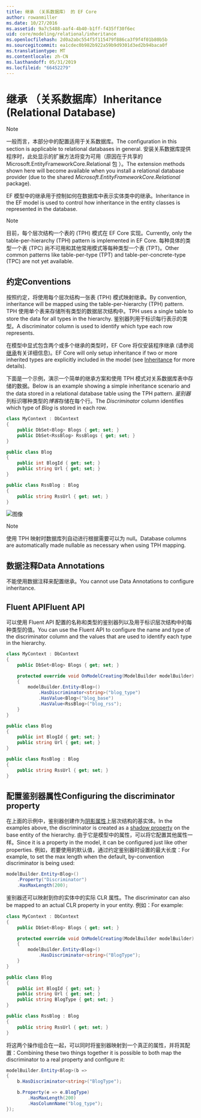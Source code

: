 ```yaml
---
title: 继承 （关系数据库） 的 EF Core
author: rowanmiller
ms.date: 10/27/2016
ms.assetid: 9a7c5488-aaf4-4b40-b1ff-f435ff30f6ec
uid: core/modeling/relational/inheritance
ms.openlocfilehash: 2d0a2abc554f5f115479f886ca3f9f4f01b80b5b
ms.sourcegitcommit: ea1cdec0b982b922a59b9d9301d3ed2b94baca0f
ms.translationtype: MT
ms.contentlocale: zh-CN
ms.lasthandoff: 05/31/2019
ms.locfileid: "66452279"
---
```

# <a name="inheritance-relational-database"></a><span data-ttu-id="12549-102">继承 （关系数据库）</span><span class="sxs-lookup"><span data-stu-id="12549-102">Inheritance (Relational Database)</span></span>

> [!NOTE]  
> <span data-ttu-id="12549-103">一般而言，本部分中的配置适用于关系数据库。</span><span class="sxs-lookup"><span data-stu-id="12549-103">The configuration in this section is applicable to relational databases in general.</span></span> <span data-ttu-id="12549-104">安装关系数据库提供程序时，此处显示的扩展方法将变为可用（原因在于共享的 Microsoft.EntityFrameworkCore.Relational 包  ）。</span><span class="sxs-lookup"><span data-stu-id="12549-104">The extension methods shown here will become available when you install a relational database provider (due to the shared *Microsoft.EntityFrameworkCore.Relational* package).</span></span>

<span data-ttu-id="12549-105">EF 模型中的继承用于控制如何在数据库中表示实体类中的继承。</span><span class="sxs-lookup"><span data-stu-id="12549-105">Inheritance in the EF model is used to control how inheritance in the entity classes is represented in the database.</span></span>

> [!NOTE]  
> <span data-ttu-id="12549-106">目前，每个层次结构一个表的 (TPH) 模式在 EF Core 实现。</span><span class="sxs-lookup"><span data-stu-id="12549-106">Currently, only the table-per-hierarchy (TPH) pattern is implemented in EF Core.</span></span> <span data-ttu-id="12549-107">每种具体的类型一个表 (TPC) 尚不可用和其他常用模式等每种类型一个表 (TPT)。</span><span class="sxs-lookup"><span data-stu-id="12549-107">Other common patterns like table-per-type (TPT) and table-per-concrete-type (TPC) are not yet available.</span></span>

## <a name="conventions"></a><span data-ttu-id="12549-108">约定</span><span class="sxs-lookup"><span data-stu-id="12549-108">Conventions</span></span>

<span data-ttu-id="12549-109">按照约定，将使用每个层次结构一张表 (TPH) 模式映射继承。</span><span class="sxs-lookup"><span data-stu-id="12549-109">By convention, inheritance will be mapped using the table-per-hierarchy (TPH) pattern.</span></span> <span data-ttu-id="12549-110">TPH 使用单个表来存储所有类型的数据层次结构中。</span><span class="sxs-lookup"><span data-stu-id="12549-110">TPH uses a single table to store the data for all types in the hierarchy.</span></span> <span data-ttu-id="12549-111">鉴别器列用于标识每行表示的类型。</span><span class="sxs-lookup"><span data-stu-id="12549-111">A discriminator column is used to identify which type each row represents.</span></span>

<span data-ttu-id="12549-112">在模型中显式包含两个或多个继承的类型时，EF Core 将仅安装程序继承 (请参阅[继承](../inheritance.md)有关详细信息)。</span><span class="sxs-lookup"><span data-stu-id="12549-112">EF Core will only setup inheritance if two or more inherited types are explicitly included in the model (see [Inheritance](../inheritance.md) for more details).</span></span>

<span data-ttu-id="12549-113">下面是一个示例，演示一个简单的继承方案和使用 TPH 模式对关系数据库表中存储的数据。</span><span class="sxs-lookup"><span data-stu-id="12549-113">Below is an example showing a simple inheritance scenario and the data stored in a relational database table using the TPH pattern.</span></span> <span data-ttu-id="12549-114">*鉴别器*列标识哪种类型的*博客*存储在每个行。</span><span class="sxs-lookup"><span data-stu-id="12549-114">The *Discriminator* column identifies which type of *Blog* is stored in each row.</span></span>

<!-- [!code-csharp[Main](samples/core/relational/Modeling/Conventions/Samples/InheritanceDbSets.cs)] -->
``` csharp
class MyContext : DbContext
{
    public DbSet<Blog> Blogs { get; set; }
    public DbSet<RssBlog> RssBlogs { get; set; }
}

public class Blog
{
    public int BlogId { get; set; }
    public string Url { get; set; }
}

public class RssBlog : Blog
{
    public string RssUrl { get; set; }
}
```

![图像](_static/inheritance-tph-data.png)

>[!NOTE]
> <span data-ttu-id="12549-116">使用 TPH 映射时数据库列自动进行根据需要可以为 null。</span><span class="sxs-lookup"><span data-stu-id="12549-116">Database columns are automatically made nullable as necessary when using TPH mapping.</span></span>

## <a name="data-annotations"></a><span data-ttu-id="12549-117">数据注释</span><span class="sxs-lookup"><span data-stu-id="12549-117">Data Annotations</span></span>

<span data-ttu-id="12549-118">不能使用数据注释来配置继承。</span><span class="sxs-lookup"><span data-stu-id="12549-118">You cannot use Data Annotations to configure inheritance.</span></span>

## <a name="fluent-api"></a><span data-ttu-id="12549-119">Fluent API</span><span class="sxs-lookup"><span data-stu-id="12549-119">Fluent API</span></span>

<span data-ttu-id="12549-120">可以使用 Fluent API 配置的名称和类型的鉴别器列以及用于标识层次结构中的每种类型的值。</span><span class="sxs-lookup"><span data-stu-id="12549-120">You can use the Fluent API to configure the name and type of the discriminator column and the values that are used to identify each type in the hierarchy.</span></span>

<!-- [!code-csharp[Main](samples/core/relational/Modeling/FluentAPI/Samples/InheritanceTPHDiscriminator.cs?highlight=7,8,9,10)] -->
``` csharp
class MyContext : DbContext
{
    public DbSet<Blog> Blogs { get; set; }

    protected override void OnModelCreating(ModelBuilder modelBuilder)
    {
        modelBuilder.Entity<Blog>()
            .HasDiscriminator<string>("blog_type")
            .HasValue<Blog>("blog_base")
            .HasValue<RssBlog>("blog_rss");
    }
}

public class Blog
{
    public int BlogId { get; set; }
    public string Url { get; set; }
}

public class RssBlog : Blog
{
    public string RssUrl { get; set; }
}
```

## <a name="configuring-the-discriminator-property"></a><span data-ttu-id="12549-121">配置鉴别器属性</span><span class="sxs-lookup"><span data-stu-id="12549-121">Configuring the discriminator property</span></span>

<span data-ttu-id="12549-122">在上面的示例中，鉴别器创建作为[阴影属性](xref:core/modeling/shadow-properties)上层次结构的基实体。</span><span class="sxs-lookup"><span data-stu-id="12549-122">In the examples above, the discriminator is created as a [shadow property](xref:core/modeling/shadow-properties) on the base entity of the hierarchy.</span></span> <span data-ttu-id="12549-123">由于它是模型中的属性，可以将它配置其他属性一样。</span><span class="sxs-lookup"><span data-stu-id="12549-123">Since it is a property in the model, it can be configured just like other properties.</span></span> <span data-ttu-id="12549-124">例如，若要使用的默认值，通过约定鉴别器时设置的最大长度：</span><span class="sxs-lookup"><span data-stu-id="12549-124">For example, to set the max length when the default, by-convention discriminator is being used:</span></span>

```C#
modelBuilder.Entity<Blog>()
    .Property("Discriminator")
    .HasMaxLength(200);
```

<span data-ttu-id="12549-125">鉴别器还可以映射到你的实体中的实际 CLR 属性。</span><span class="sxs-lookup"><span data-stu-id="12549-125">The discriminator can also be mapped to an actual CLR property in your entity.</span></span> <span data-ttu-id="12549-126">例如：</span><span class="sxs-lookup"><span data-stu-id="12549-126">For example:</span></span>
```C#
class MyContext : DbContext
{
    public DbSet<Blog> Blogs { get; set; }

    protected override void OnModelCreating(ModelBuilder modelBuilder)
    {
        modelBuilder.Entity<Blog>()
            .HasDiscriminator<string>("BlogType");
    }
}

public class Blog
{
    public int BlogId { get; set; }
    public string Url { get; set; }
    public string BlogType { get; set; }
}

public class RssBlog : Blog
{
    public string RssUrl { get; set; }
}
```

<span data-ttu-id="12549-127">将这两个操作组合在一起，可以同时将鉴别器映射到一个真正的属性，并将其配置：</span><span class="sxs-lookup"><span data-stu-id="12549-127">Combining these two things together it is possible to both map the discriminator to a real property and configure it:</span></span>
```C#
modelBuilder.Entity<Blog>(b =>
{
    b.HasDiscriminator<string>("BlogType");

    b.Property(e => e.BlogType)
        .HasMaxLength(200)
        .HasColumnName("blog_type");
});
```
